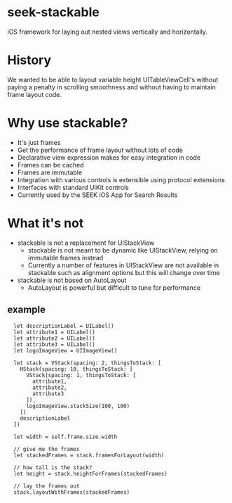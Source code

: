 # seek-stackable
iOS framework for laying out nested views vertically and horizontally.

# History

We wanted to be able to layout variable height UITableViewCell's without paying a penalty in scrolling smoothness and without having to maintain frame layout code.

# Why use stackable?
- It's just frames
- Get the performance of frame layout without lots of code
- Declarative view expression makes for easy integration in code
- Frames can be cached
- Frames are immutable
- Integration with various controls is extensible using protocol extensions
- Interfaces with standard UIKit controls
- Currently used by the SEEK iOS App for Search Results

# What it's not
- stackable is not a replacement for UIStackView
  - stackable is not meant to be dynamic like UIStackView, relying on immutable frames instead
  - Currently a number of features in UIStackView are not available in stackable such as alignment options but this will change over time
- stackable is not based on AutoLayout
  - AutoLayout is powerful but difficult to tune for performance

## example

```
  let descriptionLabel = UILabel()
  let attribute1 = UILabel()
  let attribute2 = UILabel()
  let attribute3 = UILabel()
  let logoImageView = UIImageView()
  
  let stack = VStack(spacing: 2, thingsToStack: [
    HStack(spacing: 10, thingsToStack: [
      VStack(spacing: 1, thingsToStack: [
        attribute1,
        attribute2,
        attribute3
      ]),
      logoImageView.stackSize(100, 100)
    ])
    descriptionLabel
  ])
  
  let width = self.frame.size.width
  
  // give me the frames
  let stackedFrames = stack.framesForLayout(width)
  
  // how tall is the stack?
  let height = stack.heightForFrames(stackedFrames)
  
  // lay the frames out
  stack.layoutWithFrames(stackedFrames)
```
